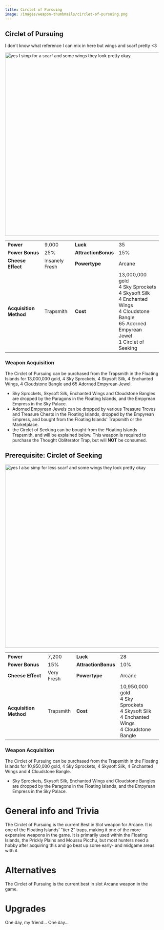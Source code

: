 ```yaml
---
title: Circlet of Pursuing
image: /images/weapon-thumbnails/circlet-of-pursuing.png
---
```


## Circlet of Pursuing

I don't know what reference I can mix in here but wings and scarf pretty <3

<img src="/assets/images/weapons/cop.png" alt="yes I simp for a scarf and some wings they look pretty okay" width="600">

|                        |                |                     |                                                                                                                                                                   |
| ---------------------- | -------------- | ------------------- | ----------------------------------------------------------------------------------------------------------------------------------------------------------------- |
| **Power**              | 9,000          | **Luck**            | 35                                                                                                                                                                |
| **Power Bonus**        | 25%            | **AttractionBonus** | 15%                                                                                                                                                               |
| **Cheese Effect**      | Insanely Fresh | **Powertype**       | Arcane                                                                                                                                                            |
| **Acquisition Method** | Trapsmith      | **Cost**            | 13,000,000 gold <br> 4 Sky Sprockets <br> 4 Skysoft Silk <br> 4 Enchanted Wings <br> 4 Cloudstone Bangle <br> 65 Adorned Empyrean Jewel <br> 1 Circlet of Seeking |

### Weapon Acquisition

The Circlet of Pursuing can be purchased from the Trapsmith in the Floating Islands for 13,000,000 gold, 4 Sky Sprockets, 4 Skysoft Silk, 4 Enchanted Wings, 4 Cloudstone Bangle and 65 Adorned Empyrean Jewel.

- Sky Sprockets, Skysoft Silk, Enchanted Wings and Cloudstone Bangles are dropped by the Paragons in the Floating Islands, and the Empyrean Empress in the Sky Palace.
- Adorned Empyrean Jewels can be dropped by various Treasure Troves and Treasure Chests in the Floating Islands, dropped by the Empyrean Empress, and bought from the Floating Islands' Trapsmith or the Marketplace.
- the Circlet of Seeking can be bought from the Floating Islands Trapsmith, and will be explained below. This weapon is required to purchase the Thought Obliterator Trap, but will **NOT** be consumed.

## Prerequisite: Circlet of Seeking

<img src="/assets/images/weapons/cos.png" alt="yes I also simp for less scarf and some wings they look pretty okay" width="600">

|                        |            |                     |                                                                                                          |
| ---------------------- | ---------- | ------------------- | -------------------------------------------------------------------------------------------------------- |
| **Power**              | 7,200      | **Luck**            | 28                                                                                                       |
| **Power Bonus**        | 15%        | **AttractionBonus** | 10%                                                                                                      |
| **Cheese Effect**      | Very Fresh | **Powertype**       | Arcane                                                                                                   |
| **Acquisition Method** | Trapsmith  | **Cost**            | 10,950,000 gold <br> 4 Sky Sprockets <br> 4 Skysoft Silk <br> 4 Enchanted Wings <br> 4 Cloudstone Bangle |

### Weapon Acquisition

The Circlet of Pursuing can be purchased from the Trapsmith in the Floating Islands for 10,950,000 gold, 4 Sky Sprockets, 4 Skysoft Silk, 4 Enchanted Wings and 4 Cloudstone Bangle.

- Sky Sprockets, Skysoft Silk, Enchanted Wings and Cloudstone Bangles are dropped by the Paragons in the Floating Islands, and the Empyrean Empress in the Sky Palace.

# General info and Trivia

The Circlet of Pursuing is the current Best in Slot weapon for Arcane. It is one of the Floating Islands' "tier 2" traps, making it one of the more expensive weapons in the game.
It is primarily used within the Floating Islands, the Prickly Plains and Moussu Picchu, but most hunters need a hobby after acquiring this and go beat up some early- and midgame areas with it.

# Alternatives

The Circlet of Pursuing is the current best in slot Arcane weapon in the game.

# Upgrades

One day, my friend...
One day...
